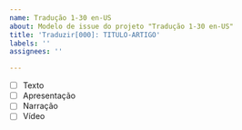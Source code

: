 ```yaml
---
name: Tradução 1-30 en-US
about: Modelo de issue do projeto "Tradução 1-30 en-US"
title: 'Traduzir[000]: TITULO-ARTIGO'
labels: ''
assignees: ''

---
```


- [ ] Texto
- [ ] Apresentação
- [ ] Narração
- [ ] Vídeo
